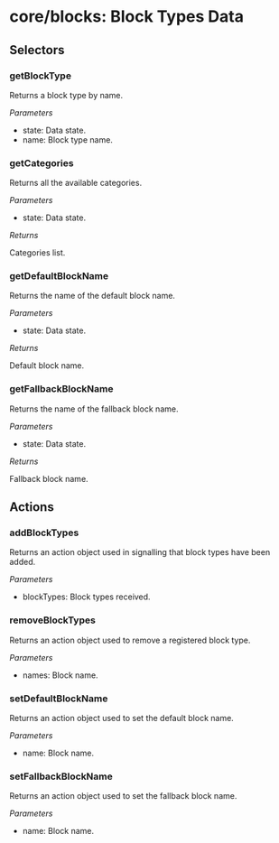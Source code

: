 # **core/blocks**: Block Types Data

## Selectors 

### getBlockType

Returns a block type by name.

*Parameters*

 * state: Data state.
 * name: Block type name.

### getCategories

Returns all the available categories.

*Parameters*

 * state: Data state.

*Returns*

Categories list.

### getDefaultBlockName

Returns the name of the default block name.

*Parameters*

 * state: Data state.

*Returns*

Default block name.

### getFallbackBlockName

Returns the name of the fallback block name.

*Parameters*

 * state: Data state.

*Returns*

Fallback block name.

## Actions

### addBlockTypes

Returns an action object used in signalling that block types have been added.

*Parameters*

 * blockTypes: Block types received.

### removeBlockTypes

Returns an action object used to remove a registered block type.

*Parameters*

 * names: Block name.

### setDefaultBlockName

Returns an action object used to set the default block name.

*Parameters*

 * name: Block name.

### setFallbackBlockName

Returns an action object used to set the fallback block name.

*Parameters*

 * name: Block name.